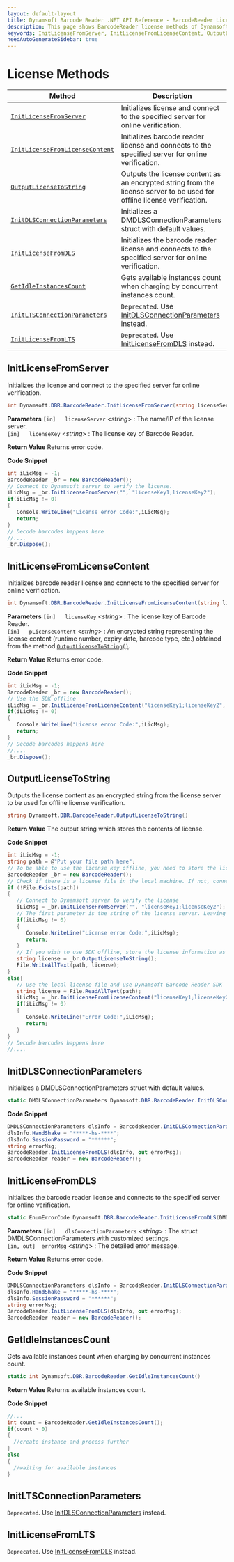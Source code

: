 ```yaml
---
layout: default-layout
title: Dynamsoft Barcode Reader .NET API Reference - BarcodeReader License Methods
description: This page shows BarcodeReader license methods of Dynamsoft Barcode Reader for .NET SDK.
keywords: InitLicenseFromServer, InitLicenseFromLicenseContent, OutputLicenseToString, license methods, BarcodeReader, api reference, .Net
needAutoGenerateSidebar: true
---
```



# License Methods

  | Method               | Description |
  |----------------------|-------------|
  | [`InitLicenseFromServer`](#initlicensefromserver) | Initializes license and connect to the specified server for online verification. |
  | [`InitLicenseFromLicenseContent`](#initlicensefromlicensecontent) | Initializes barcode reader license and connects to the specified server for online verification. |
  | [`OutputLicenseToString`](#outputlicensetostring) | Outputs the license content as an encrypted string from the license server to be used for offline license verification.|
  | [`InitDLSConnectionParameters`](#initdlsconnectionparameters) | Initializes a DMDLSConnectionParameters struct with default values. |
  | [`InitLicenseFromDLS`](#initlicensefromdls) | Initializes the barcode reader license and connects to the specified server for online verification. |
  | [`GetIdleInstancesCount`](#getidleinstancescount) | Gets available instances count when charging by concurrent instances count. |
  | [`InitLTSConnectionParameters`](#initltsconnectionparameters) | `Deprecated`. Use [InitDLSConnectionParameters](#initdlsconnectionparameters) instead. |
  | [`InitLicenseFromLTS`](#initlicensefromlts) | `Deprecated`. Use [InitLicenseFromDLS](#initlicensefromdls) instead. |
  


## InitLicenseFromServer
Initializes the license and connect to the specified server for online verification.

```csharp
int Dynamsoft.DBR.BarcodeReader.InitLicenseFromServer(string licenseServer, string licenseKey)
```   
   
**Parameters**
`[in]	licenseServer` <*string*> : The name/IP of the license server.  
`[in]	licenseKey` <*string*> : The license key of Barcode Reader.

**Return Value**
Returns error code.

**Code Snippet**
```csharp
int iLicMsg = -1;
BarcodeReader _br = new BarcodeReader();
// Connect to Dynamsoft server to verify the license. 
iLicMsg = _br.InitLicenseFromServer("", "licenseKey1;licenseKey2");
if(iLicMsg != 0)
{
   Console.WriteLine("License error Code:",iLicMsg);
   return; 
}
// Decode barcodes happens here
//....
_br.Dispose();
```




## InitLicenseFromLicenseContent
Initializes barcode reader license and connects to the specified server for online verification.

```csharp
int Dynamsoft.DBR.BarcodeReader.InitLicenseFromLicenseContent(string licenseKey, string strLicenseContent)
```

**Parameters**
`[in]	licenseKey`	<*string*> : The license key of Barcode Reader.   
`[in]	pLicenseContent` <*string*> : An encrypted string representing the license content (runtime number, expiry date, barcode type, etc.) obtained from the method [`OutputLicenseToString()`](#outputlicensetostring). 


**Return Value**
Returns error code.


**Code Snippet**
```csharp
int iLicMsg = -1;
BarcodeReader _br = new BarcodeReader();
// Use the SDK offline 
iLicMsg = _br.InitLicenseFromLicenseContent("licenseKey1;licenseKey2", "LicenseContent");
if(iLicMsg != 0)
{
   Console.WriteLine("License error Code:",iLicMsg);
   return; 
}
// Decode barcodes happens here
//....
_br.Dispose();
```





## OutputLicenseToString
Outputs the license content as an encrypted string from the license server to be used for offline license verification. 

```csharp
string Dynamsoft.DBR.BarcodeReader.OutputLicenseToString()
```
   

**Return Value**
The output string which stores the contents of license. 

**Code Snippet**
```csharp
int iLicMsg = -1;
string path = @"Put your file path here";
// To be able to use the license key offline, you need to store the license file obtained from Dynamsoft server once you use the API, InitLicenseFromServer.
BarcodeReader _br = new BarcodeReader();
// Check if there is a license file in the local machine. If not, connect to Dynamsoft Hosted server to verify the license. Otherwise, use the local license file.
if (!File.Exists(path))
{
   // Connect to Dynamsoft server to verify the license
   iLicMsg = _br.InitLicenseFromServer("", "licenseKey1;licenseKey2");
   // The first parameter is the string of the license server. Leaving it empty ("") means it will connect to Dynamsoft License Server for online verification.
   if(iLicMsg != 0)
   {
      Console.WriteLine("License error Code:",iLicMsg);
      return; 
   }
   // If you wish to use SDK offline, store the license information as txt format
   string license = _br.OutputLicenseToString();
   File.WriteAllText(path, license);
}
else{
   // Use the local license file and use Dynamsoft Barcode Reader SDK 
   string license = File.ReadAllText(path);
   iLicMsg = _br.InitLicenseFromLicenseContent("licenseKey1;licenseKey2",license);
   if(iLicMsg != 0)
   {
      Console.WriteLine("Error Code:",iLicMsg);
      return; 
   }
}
// Decode barcodes happens here
//....
```


## InitDLSConnectionParameters
Initializes a DMDLSConnectionParameters struct with default values.

```csharp
static DMDLSConnectionParameters Dynamsoft.DBR.BarcodeReader.InitDLSConnectionParameters()
```   

**Code Snippet**
```csharp
DMDLSConnectionParameters dlsInfo = BarcodeReader.InitDLSConnectionParameters();
dlsInfo.HandShake = "*****-hs-****";
dlsInfo.SessionPassword = "******";
string errorMsg;
BarcodeReader.InitLicenseFromDLS(dlsInfo, out errorMsg);
BarcodeReader reader = new BarcodeReader();
```




## InitLicenseFromDLS
Initializes the barcode reader license and connects to the specified server for online verification.

```csharp
static EnumErrorCode Dynamsoft.DBR.BarcodeReader.InitLicenseFromDLS(DMDLSConnectionParameters dlsConnectionParameters, out string errorMsg)
```   
   
**Parameters**
`[in]	dlsConnectionParameters` <*string*> : The struct DMDLSConnectionParameters with customized settings.  
`[in, out]	errorMsg` <*string*> : The detailed error message.

**Return Value**
Returns error code.

**Code Snippet**
```csharp
DMDLSConnectionParameters dlsInfo = BarcodeReader.InitDLSConnectionParameters();
dlsInfo.HandShake = "*****-hs-****";
dlsInfo.SessionPassword = "******";
string errorMsg;
BarcodeReader.InitLicenseFromDLS(dlsInfo, out errorMsg);
BarcodeReader reader = new BarcodeReader();
```



## GetIdleInstancesCount
Gets available instances count when charging by concurrent instances count.

```csharp
static int Dynamsoft.DBR.BarcodeReader.GetIdleInstancesCount()
```   

**Return Value**
Returns available instances count.    

**Code Snippet**
```csharp
//...
int count = BarcodeReader.GetIdleInstancesCount();
if(count > 0)
{
  //create instance and process further
}
else 
{
  //waiting for available instances 
}
```



## InitLTSConnectionParameters
`Deprecated`. Use [InitDLSConnectionParameters](#initdlsconnectionparameters) instead.
## InitLicenseFromLTS
`Deprecated`. Use [InitLicenseFromDLS](#initlicensefromdls) instead.

